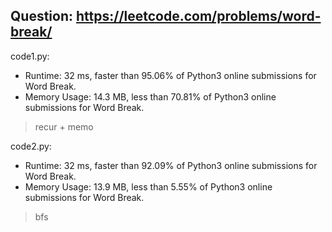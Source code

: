 ## Question: https://leetcode.com/problems/word-break/

code1.py:
* Runtime: 32 ms, faster than 95.06% of Python3 online submissions for Word Break.
* Memory Usage: 14.3 MB, less than 70.81% of Python3 online submissions for Word Break.
> recur + memo

code2.py:
* Runtime: 32 ms, faster than 92.09% of Python3 online submissions for Word Break.
* Memory Usage: 13.9 MB, less than 5.55% of Python3 online submissions for Word Break.
> bfs